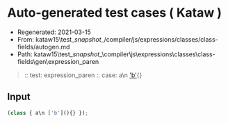 # Auto-generated test cases ( Kataw )
- Regenerated: 2021-03-15
- From: kataw15\test\__snapshot__/compiler/js/expressions/classes/class-fields/autogen.md
- Path: kataw15\test\__snapshot__\compiler\js\expressions\classes\class-fields\gen\expression_paren
> :: test: expression_paren
> :: case: a\n ['b'](){}
## Input

`````js
(class { a\n ['b'](){} });
`````
